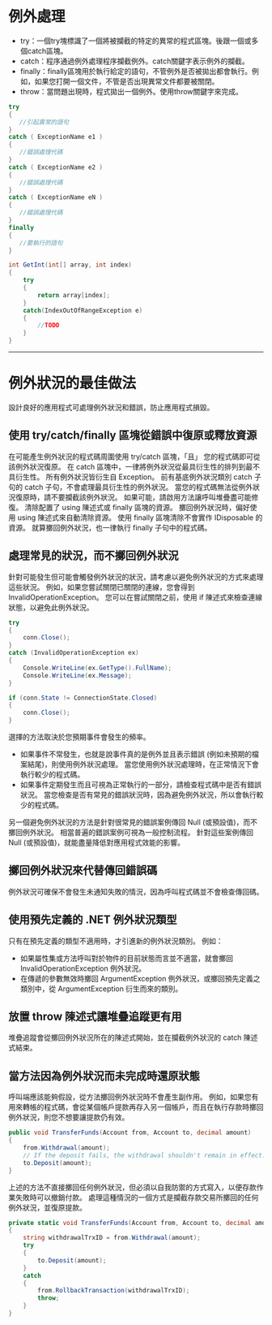 # 例外處理
- try：一個try塊標識了一個將被攔截的特定的異常的程式區塊。後跟一個或多個catch區塊。
- catch：程序通過例外處理程序攔截例外。catch關鍵字表示例外的攔截。
- finally：finally區塊用於執行給定的語句，不管例外是否被拋出都會執行。例如，如果您打開一個文件，不管是否出現異常文件都要被關閉。
- throw：當問題出現時，程式拋出一個例外。使用throw關鍵字來完成。

```C#
try
{
   //引起異常的語句
}
catch ( ExceptionName e1 )
{
   //錯誤處理代碼
}
catch ( ExceptionName e2 )
{
   //錯誤處理代碼
}
catch ( ExceptionName eN )
{
   //錯誤處理代碼
}
finally
{
   //要執行的語句
}

int GetInt(int[] array, int index)
{
    try
    {
        return array[index];
    }
    catch(IndexOutOfRangeException e)
    {
        //TODO
    }
}
```
---
# 例外狀況的最佳做法
設計良好的應用程式可處理例外狀況和錯誤，防止應用程式損毀。
## 使用 try/catch/finally 區塊從錯誤中復原或釋放資源  
在可能產生例外狀況的程式碼周圍使用 try/catch 區塊，「且」 您的程式碼即可從該例外狀況復原。 在 catch 區塊中，一律將例外狀況從最具衍生性的排列到最不具衍生性。 所有例外狀況皆衍生自 Exception。 前有基底例外狀況類別 catch 子句的 catch 子句，不會處理最具衍生性的例外狀況。 當您的程式碼無法從例外狀況復原時，請不要攔截該例外狀況。 如果可能，請啟用方法讓呼叫堆疊盡可能修復。
清除配置了 using 陳述式或 finally 區塊的資源。 擲回例外狀況時，偏好使用 using 陳述式來自動清除資源。 使用 finally 區塊清除不會實作 IDisposable 的資源。 就算擲回例外狀況，也一律執行 finally 子句中的程式碼。
## 處理常見的狀況，而不擲回例外狀況
針對可能發生但可能會觸發例外狀況的狀況，請考慮以避免例外狀況的方式來處理這些狀況。 例如，如果您嘗試關閉已關閉的連線，您會得到 InvalidOperationException。 您可以在嘗試關閉之前，使用 if 陳述式來檢查連線狀態，以避免此例外狀況。
```C#
try
{
    conn.Close();
}
catch (InvalidOperationException ex)
{
    Console.WriteLine(ex.GetType().FullName);
    Console.WriteLine(ex.Message);
}

if (conn.State != ConnectionState.Closed)
{
    conn.Close();
}
```
選擇的方法取決於您預期事件會發生的頻率。
- 如果事件不常發生，也就是說事件真的是例外並且表示錯誤 (例如未預期的檔案結尾)，則使用例外狀況處理。 當您使用例外狀況處理時，在正常情況下會執行較少的程式碼。
- 如果事件定期發生而且可視為正常執行的一部分，請檢查程式碼中是否有錯誤狀況。 當您檢查是否有常見的錯誤狀況時，因為避免例外狀況，所以會執行較少的程式碼。  

另一個避免例外狀況的方法是針對很常見的錯誤案例傳回 Null (或預設值)，而不擲回例外狀況。 相當普遍的錯誤案例可視為一般控制流程。 針對這些案例傳回 Null (或預設值)，就能盡量降低對應用程式效能的影響。
## 擲回例外狀況來代替傳回錯誤碼
例外狀況可確保不會發生未通知失敗的情況，因為呼叫程式碼並不會檢查傳回碼。  
## 使用預先定義的 .NET 例外狀況類型
只有在預先定義的類型不適用時，才引進新的例外狀況類別。 例如：
- 如果屬性集或方法呼叫對於物件的目前狀態而言並不適當，就會擲回 InvalidOperationException 例外狀況。
- 在傳遞的參數無效時擲回 ArgumentException 例外狀況，或擲回預先定義之類別中，從 ArgumentException 衍生而來的類別。
## 放置 throw 陳述式讓堆疊追蹤更有用
堆疊追蹤會從擲回例外狀況所在的陳述式開始，並在攔截例外狀況的 catch 陳述式結束。
## 當方法因為例外狀況而未完成時還原狀態
呼叫端應該能夠假設，從方法擲回例外狀況時不會產生副作用。 例如，如果您有用來轉帳的程式碼，會從某個帳戶提款再存入另一個帳戶，而且在執行存款時擲回例外狀況，則您不想要讓提款仍有效。
```C#
public void TransferFunds(Account from, Account to, decimal amount)
{
    from.Withdrawal(amount);
    // If the deposit fails, the withdrawal shouldn't remain in effect.
    to.Deposit(amount);
}
```
上述的方法不直接擲回任何例外狀況，但必須以自我防禦的方式寫入，以便存款作業失敗時可以撤銷付款。
處理這種情況的一個方式是攔截存款交易所擲回的任何例外狀況，並復原提款。
```C#
private static void TransferFunds(Account from, Account to, decimal amount)
{
    string withdrawalTrxID = from.Withdrawal(amount);
    try
    {
        to.Deposit(amount);
    }
    catch
    {
        from.RollbackTransaction(withdrawalTrxID);
        throw;
    }
}
```